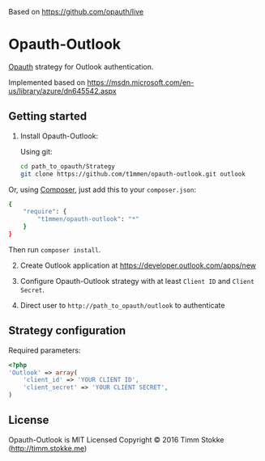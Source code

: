 Based on https://github.com/opauth/live

Opauth-Outlook
=============
[Opauth][1] strategy for Outlook authentication.

Implemented based on https://msdn.microsoft.com/en-us/library/azure/dn645542.aspx

Getting started
----------------
1. Install Opauth-Outlook:

   Using git:
   ```bash
   cd path_to_opauth/Strategy
   git clone https://github.com/t1mmen/opauth-outlook.git outlook
   ```

  Or, using [Composer](https://getcomposer.org/), just add this to your `composer.json`:

   ```bash
   {
       "require": {
           "t1mmen/opauth-outlook": "*"
       }
   }
   ```
   Then run `composer install`.


2. Create Outlook application at https://developer.outlook.com/apps/new

3. Configure Opauth-Outlook strategy with at least `Client ID` and `Client Secret`.

4. Direct user to `http://path_to_opauth/outlook` to authenticate

Strategy configuration
----------------------

Required parameters:

```php
<?php
'Outlook' => array(
	'client_id' => 'YOUR CLIENT ID',
	'client_secret' => 'YOUR CLIENT SECRET',
)
```

License
---------
Opauth-Outlook is MIT Licensed
Copyright © 2016 Timm Stokke (http://timm.stokke.me)

[1]: https://github.com/opauth/opauth
